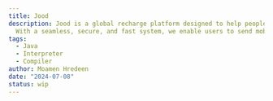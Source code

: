 ```yaml
---
title: Jood
description: Jood is a global recharge platform designed to help people stay connected with their loved ones in Syria.
  With a seamless, secure, and fast system, we enable users to send mobile balance worldwide, ensuring hassle-free top-ups anytime, anywhere.
tags:
  - Java
  - Interpreter
  - Compiler
author: Moamen Hredeen
date: "2024-07-08"
status: wip
---
```

